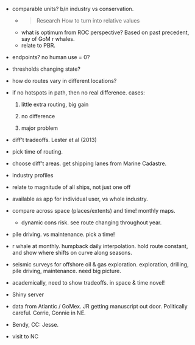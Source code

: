 
- comparable units? b/n industry vs conservation.
  - > Research How to turn into relative values
  - what is optimum from ROC perspective? Based on past precedent, say of GoM r whales.
  - relate to PBR.
- endpoints? no human use = 0?
- thresholds changing state?

- how do routes vary in different locations?

- if no hotspots in path, then no real difference. cases:
  1. little extra routing, big gain

  2. no difference

  3. major problem

- diff't tradeoffs. Lester et al (2013)

- pick time of routing.

- choose diff't areas. get shipping lanes from Marine Cadastre.

- industry profiles

- relate to magnitude of all ships, not just one off

- available as app for individual user, vs whole industry.

- compare across space (places/extents) and time! monthly maps.
  - dynamic cons risk. see route changing throughout year.

- pile driving. vs maintenance. pick a time!

- r whale at monthly. humpback daily interpolation. hold route constant, and show where shifts on curve along seasons.  
- seismic surveys for offshore oil & gas exploration. exploration, drilling, pile driving, maintenance. need big picture.

- academically, need to show tradeoffs. in space & time novel!

- Shiny server


- data from Atlantic / GoMex. JR getting manuscript out door. Politically careful. Corrie, Connie in NE.

- Bendy, CC: Jesse.

- visit to NC
